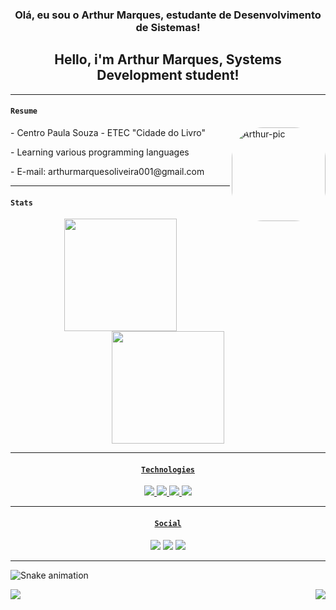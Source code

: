 <h3 align="center"> Olá, eu sou o Arthur Marques, estudante de Desenvolvimento de Sistemas! </h3>


<h2 align="center"> Hello, i'm Arthur Marques, Systems Development student! </h2>

-------
#### `` Resume ``  

  <div display="block">
  <img display="flex" align="right" alt="Arthur-pic" height="150" style="border-radius:50px;"  src="https://66.media.tumblr.com/0464ec1ca28d2a06f19e112cd8112c40/tumblr_mllje7x3F41rfjowdo1_500.gif">
  <p  display="flex" align="left">- Centro Paula Souza - ETEC "Cidade do Livro"</p>
  <p display="flex" align="left">- Learning various programming languages</p>
  <p display="flex" align="left">- E-mail: arthurmarquesoliveira001@gmail.com</p>
  </div>
  
-------
   #### `` Stats ``
  <div align="center">
  <a align="center" href="https://github.com/arthurm9">
  <img align="center" height="180em" src="https://github-readme-stats.vercel.app/api?username=arthurm9&show_icons=true&theme=dark&include_all_commits=true&count_private=true"/>
  <img align="center" height="180em" src="https://github-readme-stats.vercel.app/api/top-langs/?username=arthurm9&layout=compact&langs_count=7&theme=dark"/>
    </div>
  
-------
  #### `` Technologies ``
<div align="center">
    <img src="https://img.shields.io/badge/-HTML-9cf?&style=for-the-badge&logo=HTML5&logoColor=white&color=black">
    <img src="https://img.shields.io/badge/-Css-9cf?&style=for-the-badge&logo=Css3&logoColor=white&color=black">
    <img src="https://img.shields.io/badge/-JavaScript-9cf?&style=for-the-badge&logo=JavaScript&logoColor=white&color=black">
    <img src="https://img.shields.io/badge/-Java-9cf?&style=for-the-badge&logo=Java&logoColor=white&color=black">
  </div>
  
-------
  #### `` Social ``
  <div align="center">
  <a href="https://twitter.com/lrdarthur" target="_blank"><img src="https://img.shields.io/badge/twitter-%2312100E.svg?&style=for-the-badge&logo=twitter&logoColor=white&color=black"/></a> 
  <a href="https://www.instagram.com/m9arthur/" target="_blank"><img src="https://img.shields.io/badge/instagram-%2312100E.svg?&style=for-the-badge&logo=instagram&logoColor=white&color=black"/></a>
  <a href="https://www.linkedin.com/in/arthur-marques-937148232/" target="_blank"><img src="https://img.shields.io/badge/linkedin-%2312100E.svg?&style=for-the-badge&logo=linkedin&logoColor=white&color=black"/></a> 
  </div>

-------
  ![Snake animation](https://github.com/arthurm9/arthurm9/blob/output/github-contribution-grid-snake.svg)
  
  <a href="https://github.com/arthurm9/CarShop">
  <img align="left" src="https://github-readme-stats.vercel.app/api/pin/?username=arthurm9&repo=CarShop&theme=dark&show_owner=true" />
</a>
<a href="https://github.com/arthurm9/CarApp">
  <img align="right" src="https://github-readme-stats.vercel.app/api/pin/?username=arthurm9&repo=CarApp&theme=dark&show_owner=true" />
</a>

</div>

